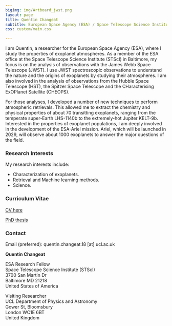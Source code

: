 ```yaml
---
bigimg: img/Artboard_jwst.png
layout: page
title: Quentin Changeat
subtitle: European Space Agency (ESA) / Space Telescope Science Institute (STScI)
css: custom/main.css

---
```


I am Quentin, a researcher for the European Space Agency (ESA), where I study the properties of exoplanet atmospheres. As a member of the ESA office at the Space Telescope Science Institute (STScI) in Baltimore, my focus is on the analysis of observations with the James Webb Space Telescope (JWST). I use JWST spectroscopic observations to understand the nature and the origins of exoplanets by studying their atmospheres. I am also involved in the analysis of observations from the Hubble Space Telescope (HST), the Spitzer Space Telescope and the CHaracterising ExOPlanet Satellite (CHEOPS). 

For those analyses, I developed a number of new techniques to perform atmospheric retrievals. This allowed me to extract the chemistry and physical properties of about 70 transitting exoplanets, ranging from the temperate super-Earth LHS-1140b to the extremely-hot Jupiter KELT-9b. Interested in the properties of exoplanet populations, I am deeply involved in the development of the ESA-Ariel mission. Ariel, which will be launched in 2029, will observe about 1000 exoplanets to answer the major questions of the field.

### Research Interests
My research interests include:

- Characterization of exoplanets.
- Retrieval and Machine learning methods.
- Science.

### Curriculum Vitae
[CV here](img/cv_quentin_changeat.pdf)

[PhD thesis](https://liveuclac-my.sharepoint.com/:b:/g/personal/ucapqch_ucl_ac_uk/EbUUk7ogPXVMrgRNv1yby5ABcuFv7nszdmY9Fc0n9sWjfA)



### Contact
Email (preferred): quentin.changeat.18 [at] ucl.ac.uk <br />


**Quentin Changeat** 

ESA Research Fellow <br />
Space Telescope Science Institute (STScI) <br />
3700 San Martin Dr <br />
Baltimore MD 21218 <br />
United States of America

Visiting Researcher <br />
UCL Department of Physics and Astronomy <br />
Gower St, Bloomsbury <br />
London WC1E 6BT <br />
United Kingdom

